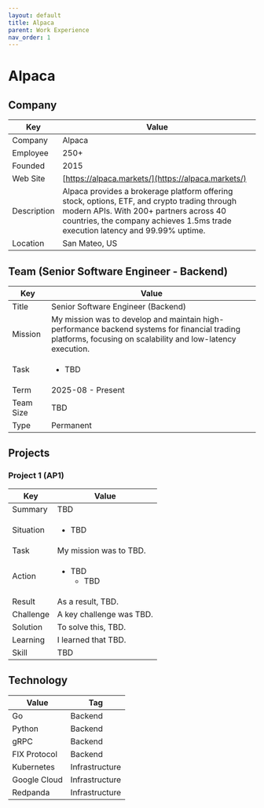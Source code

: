 ```yaml
---
layout: default
title: Alpaca
parent: Work Experience
nav_order: 1
---
```


# Alpaca

## Company

| Key         | Value                                                                                                             |
| ----------- | ----------------------------------------------------------------------------------------------------------------- |
| Company     | Alpaca                                                                                                           |
| Employee    | 250+                                                                                                              |
| Founded     | 2015                                                                                                              |
| Web Site    | [https://alpaca.markets/](https://alpaca.markets/)                                                               |
| Description | Alpaca provides a brokerage platform offering stock, options, ETF, and crypto trading through modern APIs. With 200+ partners across 40 countries, the company achieves 1.5ms trade execution latency and 99.99% uptime. |
| Location    | San Mateo, US                                                                                             |

## Team (Senior Software Engineer - Backend)

<table>
  <thead>
    <tr>
      <th>Key</th>
      <th>Value</th>
    </tr>
  </thead>
  <tbody>
    <tr>
      <td>Title</td>
      <td>Senior Software Engineer (Backend)</td>
    </tr>
    <tr>
      <td>Mission</td>
      <td>My mission was to develop and maintain high-performance backend systems for financial trading platforms, focusing on scalability and low-latency execution.</td>
    </tr>
    <tr>
      <td>Task</td>
      <td>
        <ul>
          <li>TBD</li>
        </ul>
      </td>
    </tr>
    <tr>
      <td>Term</td>
      <td>2025-08 - Present</td>
    </tr>
    <tr>
      <td>Team Size</td>
      <td>TBD</td>
    </tr>
    <tr>
      <td>Type</td>
      <td>Permanent</td>
    </tr>
  </tbody>
</table>

## Projects

### Project 1 (AP1)

<table>
  <thead>
    <tr>
      <th>Key</th>
      <th>Value</th>
    </tr>
  </thead>
  <tbody>
    <tr>
      <td>Summary</td>
      <td>TBD</td>
    </tr>
    <tr>
      <td>Situation</td>
      <td>
        <ul>
          <li>TBD</li>
        </ul>
      </td>
    </tr>
    <tr>
      <td>Task</td>
      <td>My mission was to TBD.</td>
    </tr>
    <tr>
      <td>Action</td>
      <td>
        <ul>
          <li>TBD
            <ul>
              <li>TBD</li>
            </ul>
          </li>
        </ul>
      </td>
    </tr>
    <tr>
      <td>Result</td>
      <td>As a result, TBD.</td>
    </tr>
    <tr>
      <td>Challenge</td>
      <td>A key challenge was TBD.</td>
    </tr>
    <tr>
      <td>Solution</td>
      <td>To solve this, TBD.</td>
    </tr>
    <tr>
      <td>Learning</td>
      <td>I learned that TBD.</td>
    </tr>
    <tr>
      <td>Skill</td>
      <td>TBD</td>
    </tr>
  </tbody>
</table>

## Technology

| Value            | Tag            |
| ---------------- | -------------- |
| Go               | Backend        |
| Python           | Backend        |
| gRPC             | Backend        |
| FIX Protocol     | Backend        |
| Kubernetes       | Infrastructure |
| Google Cloud     | Infrastructure |
| Redpanda         | Infrastructure |